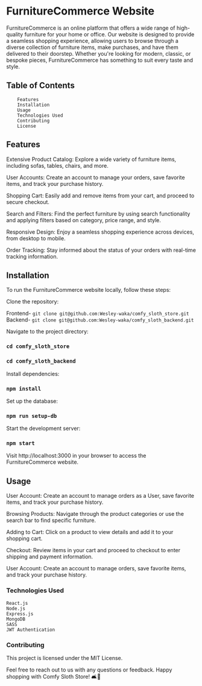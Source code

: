 # FurnitureCommerce Website

FurnitureCommerce is an online platform that offers a wide range of high-quality furniture for your home or office. Our website is designed to provide a seamless shopping experience, allowing users to browse through a diverse collection of furniture items, make purchases, and have them delivered to their doorstep. Whether you're looking for modern, classic, or bespoke pieces, FurnitureCommerce has something to suit every taste and style.
## Table of Contents

        Features
        Installation
        Usage
        Technologies Used
        Contributing
        License

## Features

Extensive Product Catalog: Explore a wide variety of furniture items, including sofas, tables, chairs, and more.

User Accounts: Create an account to manage your orders, save favorite items, and track your purchase history.

Shopping Cart: Easily add and remove items from your cart, and proceed to secure checkout.

Search and Filters: Find the perfect furniture by using search functionality and applying filters based on category, price range, and style.

Responsive Design: Enjoy a seamless shopping experience across devices, from desktop to mobile.

Order Tracking: Stay informed about the status of your orders with real-time tracking information.

## Installation

To run the FurnitureCommerce website locally, follow these steps:

Clone the repository:

Frontend- `git clone git@github.com:Wesley-waka/comfy_sloth_store.git`
Backend- `git clone git@github.com:Wesley-waka/comfy_sloth_backend.git`


Navigate to the project directory:

### `cd comfy_sloth_store`
### `cd comfy_sloth_backend`

Install dependencies:

### `npm install`

Set up the database:

### `npm run setup-db`

Start the development server:

### `npm start`

Visit http://localhost:3000 in your browser to access the FurnitureCommerce website.

## Usage

User Account:
        Create an account to manage orders as a User, save favorite items, and track your purchase history.

Browsing Products:
        Navigate through the product categories or use the search bar to find specific furniture.

Adding to Cart:
        Click on a product to view details and add it to your shopping cart.

Checkout:
        Review items in your cart and proceed to checkout to enter shipping and payment information.

User Account:
        Create an account to manage orders, save favorite items, and track your purchase history.

### Technologies Used

    React.js
    Node.js
    Express.js
    MongoDB
    SASS
    JWT Authentication

### Contributing

This project is licensed under the MIT License.

Feel free to reach out to us with any questions or feedback. Happy shopping with Comfy Sloth Store! 🛋️🏡
